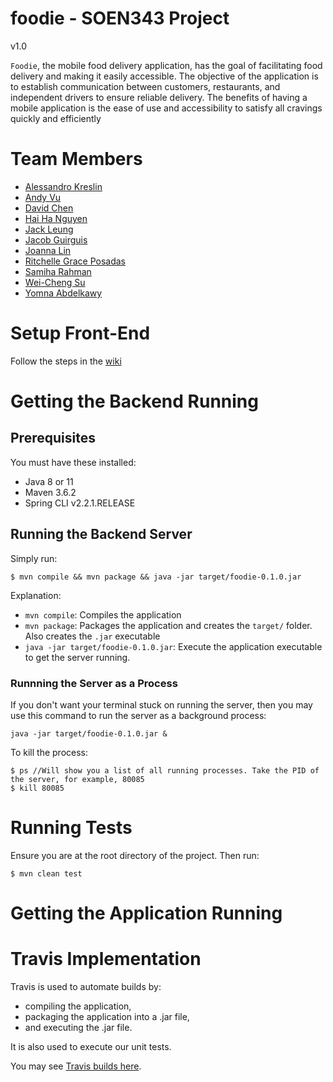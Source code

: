 # foodie - SOEN343 Project
v1.0

`Foodie`, the mobile food delivery application, has the goal of facilitating food delivery and making it easily accessible. The objective of the application is to establish communication between customers, restaurants, and independent drivers to ensure reliable delivery. The benefits of having a mobile application is the ease of use and accessibility to satisfy all cravings quickly and efficiently

# Team Members
- [Alessandro Kreslin](https://github.com/Alessandro100)
- [Andy Vu](https://github.com/Andynism)
- [David Chen](https://github.com/david0455)
- [Hai Ha Nguyen](https://github.com/nguyhh)
- [Jack Leung](https://github.com/Jack-Leung)
- [Jacob Guirguis](https://github.com/Jacobian8)
- [Joanna Lin](https://github.com/jayohanna)
- [Ritchelle Grace Posadas](https://github.com/RGPosadas)
- [Samiha Rahman](https://github.com/samiha-rahman)
- [Wei-Cheng Su](https://github.com/Weigiu)
- [Yomna Abdelkawy](https://github.com/yabdelkawy)

# Setup Front-End
Follow the steps in the [wiki](https://github.com/RGPosadas/foodie/wiki/Setup-Front-End)

# Getting the Backend Running

## Prerequisites

You must have these installed:
* Java 8 or 11
* Maven 3.6.2
* Spring CLI v2.2.1.RELEASE

## Running the Backend Server

Simply run:
```
$ mvn compile && mvn package && java -jar target/foodie-0.1.0.jar
```

Explanation:
* `mvn compile`: Compiles the application
* `mvn package`: Packages the application and creates the `target/` folder. Also creates the `.jar` executable
* `java -jar target/foodie-0.1.0.jar`: Execute the application executable to get the server running.

### Runnning the Server as a Process

If you don't want your terminal stuck on running the server, then you may use this command to run the server as a background process:
```
java -jar target/foodie-0.1.0.jar &
```

To kill the process:
```
$ ps //Will show you a list of all running processes. Take the PID of the server, for example, 80085
$ kill 80085
```

# Running Tests

Ensure you are at the root directory of the project.
Then run:
```
$ mvn clean test
```

# Getting the Application Running

# Travis Implementation

Travis is used to automate builds by:
* compiling the application,
* packaging the application into a .jar file,
* and executing the .jar file.

It is also used to execute our unit tests.

You may see [Travis builds here](https://travis-ci.com/RGPosadas/foodie/branches).

